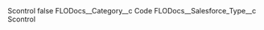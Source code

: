 <?xml version="1.0" encoding="UTF-8"?>
<CustomMetadata xmlns="http://soap.sforce.com/2006/04/metadata" xmlns:xsi="http://www.w3.org/2001/XMLSchema-instance" xmlns:xsd="http://www.w3.org/2001/XMLSchema">
    <label>Scontrol</label>
    <protected>false</protected>
    <values>
        <field>FLODocs__Category__c</field>
        <value xsi:type="xsd:string">Code</value>
    </values>
    <values>
        <field>FLODocs__Salesforce_Type__c</field>
        <value xsi:type="xsd:string">Scontrol</value>
    </values>
</CustomMetadata>

